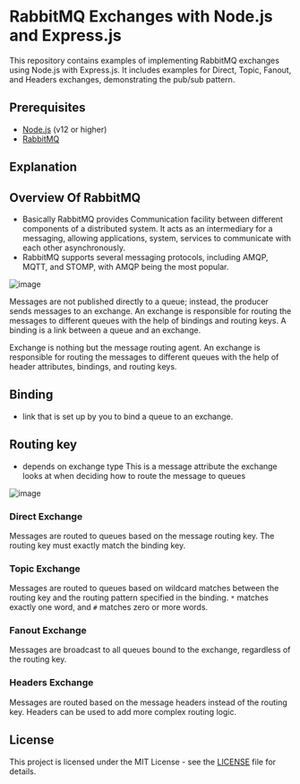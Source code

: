 # RabbitMQ Exchanges with Node.js and Express.js

This repository contains examples of implementing RabbitMQ exchanges using Node.js with Express.js. It includes examples for Direct, Topic, Fanout, and Headers exchanges, demonstrating the pub/sub pattern.

## Prerequisites

- [Node.js](https://nodejs.org/en/download/) (v12 or higher)
- [RabbitMQ](https://www.rabbitmq.com/download.html)


## Explanation

## Overview Of RabbitMQ
* Basically RabbitMQ provides Communication facility between different components of a 
distributed system. It acts as an intermediary for a messaging, allowing applications, system, services to communicate with each other asynchronously. 
* RabbitMQ supports several messaging protocols, including AMQP, MQTT, and STOMP, with AMQP being the most popular.


![image](https://github.com/MANSI0108/RabbitMQ-Exchanges/assets/90252252/02c20ed0-456a-47e2-8e9e-6004df3a9354)

Messages are not published directly to a queue; instead, the producer sends messages to an exchange. An exchange is responsible for routing the messages to different queues with the help of bindings and routing keys. A binding is a link between a queue and an exchange.

Exchange is nothing but the message routing agent. 
 An exchange is responsible for routing the messages to different queues with the help of header attributes, bindings, and routing keys.

## Binding 
* link that is set up by you to bind a queue to an exchange.
## Routing key 
* depends on exchange type 
This is a message attribute the exchange looks at when deciding how to route the message to queues


![image](https://github.com/MANSI0108/RabbitMQ-Exchanges/assets/90252252/35fb205c-d468-4232-b109-4e4038b9fcd8)


### Direct Exchange

Messages are routed to queues based on the message routing key. The routing key must exactly match the binding key.

### Topic Exchange

Messages are routed to queues based on wildcard matches between the routing key and the routing pattern specified in the binding. `*` matches exactly one word, and `#` matches zero or more words.

### Fanout Exchange

Messages are broadcast to all queues bound to the exchange, regardless of the routing key.

### Headers Exchange

Messages are routed based on the message headers instead of the routing key. Headers can be used to add more complex routing logic.

## License

This project is licensed under the MIT License - see the [LICENSE](LICENSE) file for details.
